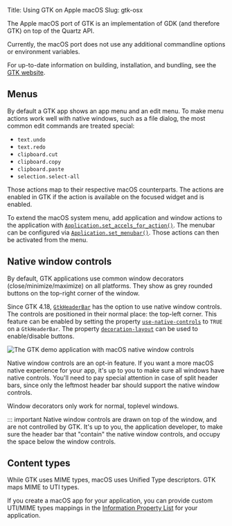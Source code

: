 Title: Using GTK on Apple macOS
Slug: gtk-osx

The Apple macOS port of GTK is an implementation of GDK (and therefore GTK)
on top of the Quartz API.

Currently, the macOS port does not use any additional commandline options
or environment variables.

For up-to-date information on building, installation, and bundling, see the
[GTK website](https://www.gtk.org/docs/installations/macos).

## Menus

By default a GTK app shows an app menu and an edit menu.
To make menu actions work well with native windows, such as a file dialog,
the most common edit commands are treated special:

* `text.undo`
* `text.redo`
* `clipboard.cut`
* `clipboard.copy`
* `clipboard.paste`
* `selection.select-all`

Those actions map to their respective macOS counterparts.
The actions are enabled in GTK if the action is available on the focused widget
and is enabled.

To extend the macOS system menu, add application and window actions to the
application with [`Application.set_accels_for_action()`](method.Application.set_accels_for_action.html).
The menubar can be configured via [`Application.set_menubar()`](method.Application.set_menubar.html).
Those actions can then be activated from the menu.

## Native window controls

By default, GTK applications use common window decorators (close/minimize/maximize) on all platforms.
They show as grey rounded buttons on the top-right corner of the window.

Since GTK 4.18, [`GtkHeaderBar`](class.HeaderBar.html) has the option to use native window controls.
The controls are positioned in their normal place: the top-left corner.
This feature can be enabled by setting the property [`use-native-controls`](property.HeaderBar.use-native-controls.html) to `TRUE` on a `GtkHeaderBar`.
The property [`decoration-layout`](property.HeaderBar.decoration-layout.html) can be used to
enable/disable buttons. 

![The GTK demo application with macOS native window controls](macos-window-controls.png)

Native window controls are an opt-in feature. If you want a more macOS native experience for your app,
it's up to you to make sure all windows have native controls. You'll need to pay special attention in case of split header bars, since only the leftmost header bar should support the native window controls.

Window decorators only work for normal, toplevel windows.

::: important
    Native window controls are drawn on top of the window, and are not controlled by GTK.
    It's up to you, the application developer, to make sure the header bar that "contain" the
    native window controls, and occupy the space below the window controls.

## Content types

While GTK uses MIME types, macOS uses Unified Type descriptors.
GTK maps MIME to UTI types.

If you create a macOS app for your application, you can provide
custom UTI/MIME types mappings in the
[Information Property List](https://developer.apple.com/documentation/bundleresources/information_property_list)
for your application.
